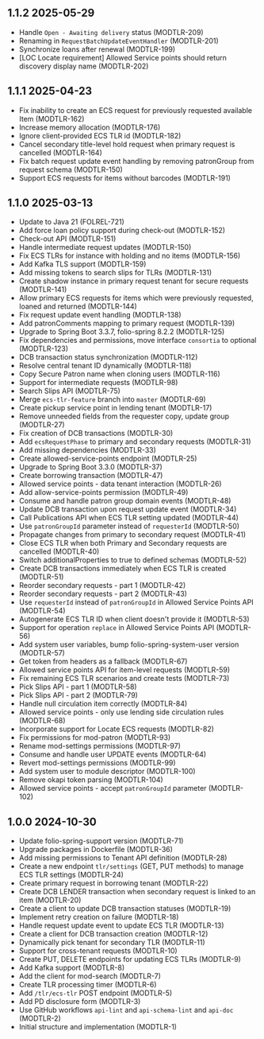 ## 1.1.2 2025-05-29
* Handle `Open - Awaiting delivery` status (MODTLR-209)
* Renaming in `RequestBatchUpdateEventHandler` (MODTLR-201)
* Synchronize loans after renewal (MODTLR-199)
* [LOC Locate requirement] Allowed Service points should return discovery display name (MODTLR-202)

## 1.1.1 2025-04-23
* Fix inability to create an ECS request for previously requested available Item (MODTLR-162)
* Increase memory allocation (MODTLR-176)
* Ignore client-provided ECS TLR id (MODTLR-182)
* Cancel secondary title-level hold request when primary request is cancelled (MODTLR-164)
* Fix batch request update event handling by removing patronGroup from request schema (MODTLR-150)
* Support ECS requests for items without barcodes (MODTLR-191)

## 1.1.0 2025-03-13
* Update to Java 21 (FOLREL-721)
* Add force loan policy support during check-out (MODTLR-152)
* Check-out API (MODTLR-151)
* Handle intermediate request updates (MODTLR-150)
* Fix ECS TLRs for instance with holding and no items (MODTLR-156)
* Add Kafka TLS support (MODTLR-159)
* Add missing tokens to search slips for TLRs (MODTLR-131)
* Create shadow instance in primary request tenant for secure requests (MODTLR-141)
* Allow primary ECS requests for items which were previously requested, loaned and returned (MODTLR-144)
* Fix request update event handling (MODTLR-138)
* Add patronComments mapping to primary request (MODTLR-139)
* Upgrade to Spring Boot 3.3.7, folio-spring 8.2.2 (MODTLR-125)
* Fix dependencies and permissions, move interface `consortia` to optional (MODTLR-123)
* DCB transaction status synchronization (MODTLR-112)
* Resolve central tenant ID dynamically (MODTLR-118)
* Copy Secure Patron name when cloning users (MODTLR-116)
* Support for intermediate requests (MODTLR-98)
* Search Slips API (MODTLR-75)
* Merge `ecs-tlr-feature` branch into `master` (MODTLR-69)
* Create pickup service point in lending tenant (MODTLR-17)
* Remove unneeded fields from the requester copy, update group (MODTLR-27)
* Fix creation of DCB transactions (MODTLR-30)
* Add `ecsRequestPhase` to primary and secondary requests (MODTLR-31)
* Add missing dependencies (MODTLR-33)
* Create allowed-service-points endpoint (MODTLR-25)
* Upgrade to Spring Boot 3.3.0 (MODTLR-37)
* Create borrowing transaction (MODTLR-47)
* Allowed service points - data tenant interaction (MODTLR-26)
* Add allow-service-points permission (MODTLR-49)
* Consume and handle patron group domain events (MODTLR-48)
* Update DCB transaction upon request update event (MODTLR-34)
* Call Publications API when ECS TLR setting updated (MODTLR-44)
* Use `patronGroupId` parameter instead of `requesterId` (MODTLR-50)
* Propagate changes from primary to secondary request (MODTLR-41)
* Close ECS TLR when both Primary and Secondary requests are cancelled (MODTLR-40)
* Switch additionalProperties to true to defined schemas (MODTLR-52)
* Create DCB transactions immediately when ECS TLR is created (MODTLR-51)
* Reorder secondary requests - part 1 (MODTLR-42)
* Reorder secondary requests - part 2 (MODTLR-43)
* Use `requesterId` instead of `patronGroupId` in Allowed Service Points API (MODTLR-54)
* Autogenerate ECS TLR ID when client doesn't provide it (MODTLR-53)
* Support for operation `replace` in Allowed Service Points API (MODTLR-56)
* Add system user variables, bump folio-spring-system-user version (MODTLR-57)
* Get token from headers as a fallback (MODTLR-67)
* Allowed service points API for item-level requests (MODTLR-59)
* Fix remaining ECS TLR scenarios and create tests (MODTLR-73)
* Pick Slips API - part 1 (MODTLR-58)
* Pick Slips API - part 2 (MODTLR-79)
* Handle null circulation item correctly (MODTLR-84)
* Allowed service points - only use lending side circulation rules (MODTLR-68)
* Incorporate support for Locate ECS requests (MODTLR-82)
* Fix permissions for mod-patron (MODTLR-93)
* Rename mod-settings permissions (MODTLR-97)
* Consume and handle user UPDATE events (MODTLR-64)
* Revert mod-settings permissions (MODTLR-99)
* Add system user to module descriptor (MODTLR-100)
* Remove okapi token parsing (MODTLR-104)
* Allowed service points - accept `patronGroupId` parameter (MODTLR-102)

## 1.0.0 2024-10-30
* Update folio-spring-support version (MODTLR-71)
* Upgrade packages in Dockerfile (MODTLR-36)
* Add missing permissions to Tenant API definition (MODTLR-28)
* Create a new endpoint `tlr/settings` (GET, PUT methods) to manage ECS TLR settings (MODTLR-24)
* Create primary request in borrowing tenant (MODTLR-22)
* Create DCB LENDER transaction when secondary request is linked to an item (MODTLR-20)
* Create a client to update DCB transaction statuses (MODTLR-19)
* Implement retry creation on failure (MODTLR-18)
* Handle request update event to update ECS TLR (MODTLR-13)
* Create a client for DCB transaction creation (MODTLR-12)
* Dynamically pick tenant for secondary TLR (MODTLR-11)
* Support for cross-tenant requests (MODTLR-10)
* Create PUT, DELETE endpoints for updating ECS TLRs (MODTLR-9)
* Add Kafka support (MODTLR-8)
* Add the client for mod-search (MODTLR-7)
* Create TLR processing timer (MODTLR-6)
* Add `/tlr/ecs-tlr` POST endpoint (MODTLR-5)
* Add PD disclosure form (MODTLR-3)
* Use GitHub workflows `api-lint` and `api-schema-lint` and `api-doc` (MODTLR-2)
* Initial structure and implementation (MODTLR-1)
